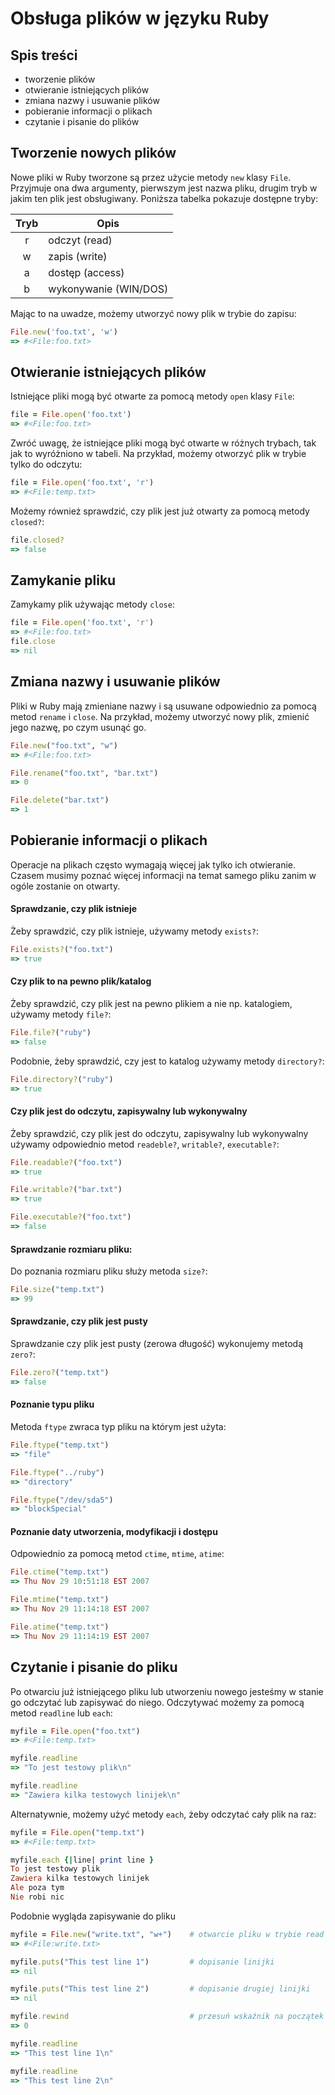 # Obsługa plików w języku Ruby


## Spis treści

 * tworzenie plików
 * otwieranie istniejących plików
 * zmiana nazwy i usuwanie plików
 * pobieranie informacji o plikach
 * czytanie i pisanie do plików

## Tworzenie nowych plików

Nowe pliki w Ruby tworzone są przez użycie metody `new` klasy `File`. Przyjmuje ona dwa argumenty, pierwszym jest nazwa pliku, drugim tryb w jakim ten plik jest obsługiwany. Poniższa tabelka pokazuje dostępne tryby:

| Tryb | Opis                  |
| :---:|-----------------------|
|   r  | odczyt (read)         |
|   w  | zapis (write)         |
|   a  | dostęp (access)       |
|   b  | wykonywanie (WIN/DOS) |

Mając to na uwadze, możemy utworzyć nowy plik w trybie do zapisu:

```ruby
File.new('foo.txt', 'w')
=> #<File:foo.txt>
```

## Otwieranie istniejących plików

Istniejące pliki mogą być otwarte za pomocą metody `open` klasy `File`:
```ruby
file = File.open('foo.txt')
=> #<File:foo.txt>
```

Zwróć uwagę, że istniejące pliki mogą być otwarte w różnych trybach, tak jak to wyróżniono w tabeli. Na przykład, możemy otworzyć plik w trybie tylko do odczytu:

```ruby
file = File.open('foo.txt', 'r')
=> #<File:temp.txt>
```

Możemy również sprawdzić, czy plik jest już otwarty za pomocą metody `closed?`:

```ruby
file.closed?
=> false
```

## Zamykanie pliku
Zamykamy plik używając metody `close`:

```ruby
file = File.open('foo.txt', 'r')
=> #<File:foo.txt>
file.close
=> nil
```

## Zmiana nazwy i usuwanie plików

Pliki w Ruby mają zmieniane nazwy i są usuwane odpowiednio za pomocą metod `rename` i `close`. Na przykład, możemy utworzyć nowy plik, zmienić jego nazwę, po czym usunąć go.

```ruby
File.new("foo.txt", "w")
=> #<File:foo.txt>

File.rename("foo.txt", "bar.txt")
=> 0

File.delete("bar.txt")
=> 1
```

## Pobieranie informacji o plikach
Operacje na plikach często wymagają więcej jak tylko ich otwieranie. Czasem musimy poznać więcej informacji na temat samego pliku zanim w ogóle zostanie on otwarty.

#### Sprawdzanie, czy plik istnieje

Żeby sprawdzić, czy plik istnieje, używamy metody `exists?`:

```ruby
File.exists?("foo.txt")
=> true
```

#### Czy plik to na pewno plik/katalog

Żeby sprawdzić, czy plik jest na pewno plikiem a nie np. katalogiem, używamy metody `file?`:

```ruby
File.file?("ruby")
=> false
```

Podobnie, żeby sprawdzić, czy jest to katalog używamy metody `directory?`:

```ruby
File.directory?("ruby")
=> true
```

#### Czy plik jest do odczytu, zapisywalny lub wykonywalny
Żeby sprawdzić, czy plik jest do odczytu, zapisywalny lub wykonywalny używamy odpowiednio metod `readeble?`, `writable?`, `executable?`: 


```ruby
File.readable?("foo.txt")
=> true

File.writable?("bar.txt")
=> true

File.executable?("foo.txt")
=> false
```

#### Sprawdzanie rozmiaru pliku:

Do poznania rozmiaru pliku służy metoda `size?`:

```ruby
File.size("temp.txt")
=> 99
```

#### Sprawdzanie, czy plik jest pusty
Sprawdzanie czy plik jest pusty (zerowa długość) wykonujemy metodą `zero?`:

```ruby
File.zero?("temp.txt")
=> false
```

#### Poznanie typu pliku
Metoda `ftype` zwraca typ pliku na którym jest użyta:

```ruby
File.ftype("temp.txt")
=> "file"

File.ftype("../ruby")
=> "directory"

File.ftype("/dev/sda5")
=> "blockSpecial"
```

#### Poznanie daty utworzenia, modyfikacji i dostępu

Odpowiednio za pomocą metod `ctime`, `mtime`, `atime`:

```ruby
File.ctime("temp.txt")
=> Thu Nov 29 10:51:18 EST 2007

File.mtime("temp.txt")
=> Thu Nov 29 11:14:18 EST 2007

File.atime("temp.txt")
=> Thu Nov 29 11:14:19 EST 2007
```


## Czytanie i pisanie do pliku

Po otwarciu już istniejącego pliku lub utworzeniu nowego jesteśmy w stanie go odczytać lub zapisywać do niego. Odczytywać możemy za pomocą metod `readline` lub `each`:

```ruby
myfile = File.open("foo.txt")
=> #<File:temp.txt>

myfile.readline
=> "To jest testowy plik\n"

myfile.readline
=> "Zawiera kilka testowych linijek\n"
```

Alternatywnie, możemy użyć metody `each`, żeby odczytać cały plik na raz:
```ruby
myfile = File.open("temp.txt")
=> #<File:temp.txt>

myfile.each {|line| print line }
To jest testowy plik
Zawiera kilka testowych linijek
Ale poza tym
Nie robi nic
```


Podobnie wygląda zapisywanie do pliku
```ruby
myfile = File.new("write.txt", "w+")    # otwarcie pliku w trybie read i write
=> #<File:write.txt>

myfile.puts("This test line 1")         # dopisanie linijki
=> nil

myfile.puts("This test line 2")         # dopisanie drugiej linijki
=> nil

myfile.rewind                           # przesuń wskaźnik na początek pliku, żeby można było odczytać cały
=> 0

myfile.readline
=> "This test line 1\n"

myfile.readline
=> "This test line 2\n"
```
